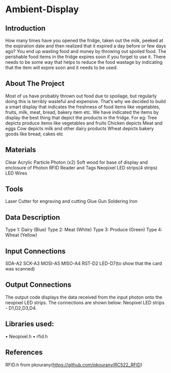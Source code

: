 # Ambient-Display
## Introduction
How many times have you opened the fridge, taken out the milk, peeked at the expiration date and then realized that it expired a day before or few days ago? You end up wasting food and money by throwing out spoiled food. The perishable food items in the fridge expires soon if you forget to use it. There needs to be some way that helps to reduce the food wastage by indicating that the item will expire soon and it needs to be used. 
## About The Project
Most of us have probably thrown out food due to spoilage, but regularly doing this is terribly wasteful and expensive. That’s why we decided to build a smart display that indicates the freshness of food items like vegetables, fruits, milk, meat, bread, bakery item etc.
We have indicated the items by display the best thing that depict the products in the fridge.
For eg:	
Tree depicts produce items like vegetables and fruits
Chicken depicts Meat and eggs
Cow depicts milk and other dairy products
Wheat depicts bakery goods like bread, cakes etc
## Materials
Clear Acrylic
Particle Photon (x2)
Soft wood for base of display and enclosure of Photon
RFID Reader and Tags
Neopixel LED strips(4 strips)
LED
Wires
## Tools
Laser Cutter for engraving and cutting
Glue Gun
Soldering Iron

## Data Description
Type 1: Dairy (Blue)
Type 2: Meat (White)
Type 3: Produce (Green)
Type 4: Wheat (Yellow)

## Input Connections
SDA-A2
SCK-A3
MOSI-A5
MISO-A4
RST-D2
LED-D7(to show that the card was scanned)

## Output Connections
The output code displays the data received from the input photon onto the neopixel LED strips.
The connections are shown below:
Neopixel LED strips - D1,D2,D3,D4.

## Libraries used:
• Neopixel.h
• rfid.h

## References
RFID.h from pkourany(https://github.com/pkourany/RC522_RFID)
